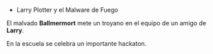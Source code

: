 * Larry Plotter y el Malware de Fuego

El malvado **Ballmermort** mete un troyano en el equipo de un amigo de **Larry**.

En la escuela se celebra un importante hackaton.

